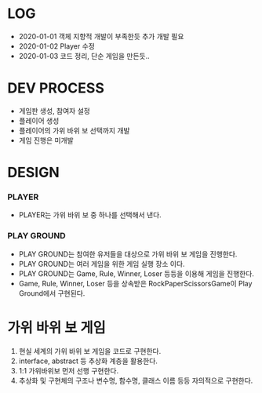 # LOG
- 2020-01-01 객체 지향적 개발이 부족한듯 추가 개발 필요 
- 2020-01-02 Player 수정 
- 2020-01-03 코드 정리, 단순 게임을 만든듯..

# DEV PROCESS
- 게임판 생성, 참여자 설정
- 플레이어 생성
- 플레이어의 가위 바위 보 선택까지 개발
- 게임 진행은 미개발

# DESIGN
### PLAYER
- PLAYER는 가위 바위 보 중 하나를 선택해서 낸다.

### PLAY GROUND
- PLAY GROUND는 참여한 유저들을 대상으로 가위 바위 보 게임을 진행한다.
- PLAY GROUND는 여러 게임을 위한 게임 실행 장소 이다.
- PLAY GROUND는 Game, Rule, Winner, Loser 등등을 이용해 게임을 진행한다.
- Game, Rule, Winner, Loser 등을 상속받은 RockPaperScissorsGame이 Play Ground에서 구현된다. 

# 가위 바위 보 게임
1. 현실 세계의 가위 바위 보 게임을 코드로 구현한다.
2. interface, abstract 등 추상화 계층을 활용한다.
3. 1:1 가위바위보 먼저 선행 구현한다.
4. 추상화 및 구현체의 구조나 변수명, 함수명, 클래스 이름 등등 자의적으로 구현한다.